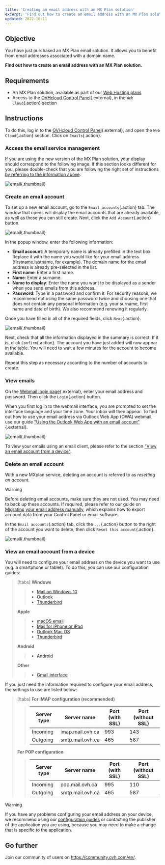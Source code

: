 ```yaml
---
title: 'Creating an email address with an MX Plan solution'
excerpt: 'Find out how to create an email address with an MX Plan solution'
updated: 2022-10-11
---
```


## Objective

You have just purchased an MX Plan email solution. It allows you to benefit from email addresses associated with a domain name.

**Find out how to create an email address with an MX Plan solution.**

## Requirements

- An MX Plan solution, available as part of our [Web Hosting plans](https://www.ovhcloud.com/en-au/web-hosting/)
- Access to the [OVHcloud Control Panel](https://ca.ovh.com/auth/?action=gotomanager&from=https://www.ovh.com.au/&ovhSubsidiary=au){.external}, in the `Web Cloud`{.action} section

## Instructions <a name="instructions"></a> 

To do this, log in to the [OVHcloud Control Panel](https://ca.ovh.com/auth/?action=gotomanager&from=https://www.ovh.com.au/&ovhSubsidiary=au){.external}, and open the `Web Cloud`{.action} section. Click on `Emails`{.action}.

### Access the email service management

If you are using the new version of the MX Plan solution, your display should correspond to the following image. If this section looks different for you, please double-check that you are following the right set of instructions [by referring to the information above](email_creation_#instructions.).  

![email](mxplan-creation-new-step1.png){.thumbnail}

### Create an email account

To set up a new email account, go to the `Email accounts`{.action} tab. The window that opens will display the email accounts that are already available, as well as those you can still create. Next, click the `Add Account`{.action} button.

![email](mxplan-creation-new-step2.png){.thumbnail}

In the popup window, enter the following information:

- **Email account**: A temporary name is already prefilled in the text box. Replace it with the name you would like for your email address (firstname.lastname, for example). The domain name for the email address is already pre-selected in the list.
- **First name**: Enter a first name.
- **Name**: Enter a surname.
- **Name to display**: Enter the name you want to be displayed as a sender when you send emails from this address.
- **Password**: Type in a password and confirm it. For security reasons, we recommend not using the same password twice and choosing one that does not contain any personal information (e.g. your surname, first name and date of birth). We also recommend renewing it regularly.

Once you have filled in all of the required fields, click `Next`{.action}.

![email](mxplan-creation-new-step3.png){.thumbnail}

Next, check that all the information displayed in the summary is correct. If it is, click `Confirm`{.action}. The account you have just added will now appear in the table. You will need to wait a few minutes for the account to become available.

Repeat this step as necessary according to the number of accounts to create.

### View emails

On the [Webmail login page](https://www.ovhcloud.com/en-au/mail/){.external}, enter your email address and password. Then click the `Login`{.action} button.

When you first log in to the webmail interface, you are prompted to set the interface language and your time zone. Your inbox will then appear. To find out how to use your email address via Outlook Web App (OWA) webmail, use our guide ["Using the Outlook Web App with an email account"](email_owa1.){.external}.

![email](mxplan-creation-new-step5.png){.thumbnail}

To view your emails using an email client, please refer to the section ["View an email account from a device"](#configdevices.).

### Delete an email account

With a new MXplan service, deleting an account is referred to as *resetting an account*.

> [!warning]
>
> Before deleting email accounts, make sure they are not used. You may need to back up these accounts. If required, please refer to our guide on [Migrating your email address manually](manual_email_migration1.), which explains how to export account data from your Control Panel or email software.

In the `Email accounts`{.action} tab, click the `...`{.action} button to the right of the account you want to delete, then click `Reset this account`{.action}.

![email](mxplan-new-reset.png){.thumbnail}

### View an email account from a device <a name="configdevices"></a>

You will need to configure your email address on the device you want to use (e.g. a smartphone or tablet). To do this, you can use our configuration guides:

> [!tabs]
> **Windows**
>>
>> - [Mail on Windows 10](how_to_configure_windows_101.)
>> - [Outlook](how_to_configure_outlook_20161.)
>> - [Thunderbird](how_to_configure_thunderbird_windows1.)
>>
> **Apple**
>>
>> - [macOS email](how_to_configure_mail_macos1.)
>> - [Mail for iPhone or iPad](how_to_configure_ios1.)
>> - [Outlook Mac OS](how_to_configure_outlook_2016_mac1.)
>> - [Thunderbird](how_to_configure_thunderbird_mac1.)
>>
> **Android**
>>
>> - [Android](how_to_configure_android1.)
>>
> **Other**
>>
>> - [Gmail interface](how_to_configure_gmail1.)
>>

If you just need the information required to configure your email address, the settings to use are listed below:

> [!tabs]
> **For IMAP configuration (recommended)**
>>
>> |Server type|Server name|Port (with SSL)|Port (without SSL)|
>> |---|---|---|---|
>> |Incoming|imap.mail.ovh.ca|993|143|
>> |Outgoing|smtp.mail.ovh.ca|465|587|
>>
> **For POP configuration**
>>
>> |Server type|Server name|Port (with SSL)|Port (without SSL)|
>> |---|---|---|---|
>> |Incoming|pop.mail.ovh.ca|995|110|
>> |Outgoing|smtp.mail.ovh.ca|465|587|
>>

> [!warning]
>
> If you have any problems configuring your email address on your device, we recommend using our [configuration guides](web-cloud-email-collaborative-solutions-mx-plan1.) or contacting the publisher of the application you are using, because you may need to make a change that is specific to the application.
>

## Go further

Join our community of users on <https://community.ovh.com/en/>.
